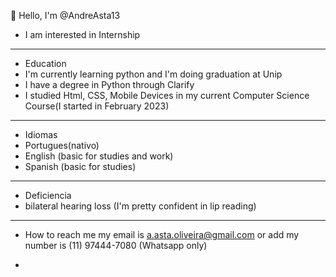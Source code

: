 👋 Hello, I'm @AndreAsta13
-  I am interested in Internship

  ________________________________________________________________________________________________________________________________________________________________________________________
-  Education
-  I'm currently learning python and I'm doing graduation at Unip
-  I have a degree in Python through Clarify
-  I studied Html, CSS, Mobile Devices in my current Computer Science Course(I started in February 2023)
___________________________________________________________________________________________________________________________________________________________________________________












- Idiomas
- Portugues(nativo)
- English (basic for studies and work)
- Spanish (basic for studies)
_____________________________________________________________________________________________________________________________________________________________________________________









- Deficiencia
- bilateral hearing loss (I'm pretty confident in lip reading)
  
__________________________________________________________________________________________________________________________________________________________________________________________
  
- How to reach me my email is a.asta.oliveira@gmail.com or add my number is (11) 97444-7080 (Whatsapp only)

   






- 


<!---
AndreAsta13/AndreAsta13 is a ✨ special ✨ repository because its `README.md` (this file) appears on your GitHub profile.
You can click the Preview link to take a look at your changes.
--->
